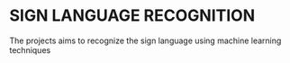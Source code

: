 # SIGN LANGUAGE RECOGNITION
The projects aims to recognize the sign language using machine learning techniques
